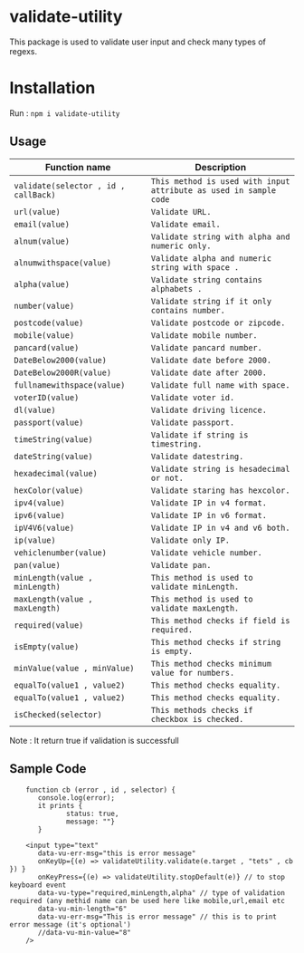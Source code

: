 # validate-utility

This package is used to validate user input and check many types of regexs.

# Installation

Run : `npm i validate-utility`

## Usage

| Function name | Description                    |
| ------------- | ------------------------------ |
| `validate(selector , id , callBack)`      | `This method is used with input attribute as used in sample code`       |
| `url(value)`      | `Validate URL.`       |
| `email(value)`      | `Validate email.`       |
| `alnum(value)`      | `Validate string with alpha and numeric only.`       |
| `alnumwithspace(value)`      | `Validate alpha and numeric string with space .`       |
| `alpha(value)`      | `Validate string contains alphabets .`       |
| `number(value)`      | `Validate string if it only contains number.`       |
| `postcode(value)`      | `Validate postcode or zipcode.`       |
| `mobile(value)`      | `Validate mobile number.`       |
| `pancard(value)`      | `Validate pancard number.`       |
| `DateBelow2000(value)`      | `Validate date before 2000.`       |
| `DateBelow2000R(value)`      | `Validate date after 2000.`       |
| `fullnamewithspace(value)`      | `Validate full name with space.`       |
| `voterID(value)`      | `Validate voter id.`       |
| `dl(value)`      | `Validate driving licence.`       |
| `passport(value)`      | `Validate passport.`       |
| `timeString(value)`      | `Validate if string is timestring.`       |
| `dateString(value)`      | `Validate datestring.`       |
| `hexadecimal(value)`      | `Validate string is hesadecimal or not.`       |
| `hexColor(value)`      | `Validate staring has hexcolor.`       |
| `ipv4(value)`      | `Validate IP in v4 format.`       |
| `ipv6(value)`      | `Validate IP in v6 format.`       |
| `ipV4V6(value)`      | `Validate IP in v4 and v6 both.`       |
| `ip(value)`      | `Validate only IP.`       |
| `vehiclenumber(value)`      | `Validate vehicle number.`       |
| `pan(value)`      | `Validate pan.`       |
| `minLength(value , minLength)`      | `This method is used to validate minLength.`       |
| `maxLength(value , maxLength)`   | `This method is used to validate maxLength.`     |
| `required(value)`   | `This method checks if field is required.`     |
| `isEmpty(value)`   | `This method checks if string is empty.`     |
| `minValue(value , minValue)`   | `This method checks minimum value for numbers.`     |
| `equalTo(value1 , value2)`   | `This method checks equality.`     |
| `equalTo(value1 , value2)`   | `This method checks equality.`     |
| `isChecked(selector)`   | `This methods checks if checkbox is checked.`     |

Note : It return true if validation is successfull



## Sample Code

```\
    function cb (error , id , selector) {
       console.log(error);
       it prints {
              status: true,
              message: ""}
       }
       
    <input type="text"   
       data-vu-err-msg="this is error message"
       onKeyUp={(e) => validateUtility.validate(e.target , "tets" , cb }) } 
       onKeyPress={(e) => validateUtility.stopDefault(e)} // to stop keyboard event
       data-vu-type="required,minLength,alpha" // type of validation required (any methid name can be used here like mobile,url,email etc
       data-vu-min-length="6"
       data-vu-err-msg="This is error message" // this is to print error message (it's optional')
       //data-vu-min-value="8"
    /> 
```
